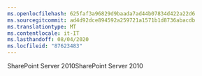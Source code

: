 ```yaml
---
ms.openlocfilehash: 625faf3a96829d9baada7ad44b07834d422a22d6
ms.sourcegitcommit: ad4d92dce894592a259721a1571b1d8736abacdb
ms.translationtype: MT
ms.contentlocale: it-IT
ms.lasthandoff: 08/04/2020
ms.locfileid: "87623483"
---
```

<span data-ttu-id="ea5b6-101">SharePoint Server 2010</span><span class="sxs-lookup"><span data-stu-id="ea5b6-101">SharePoint Server 2010</span></span>

